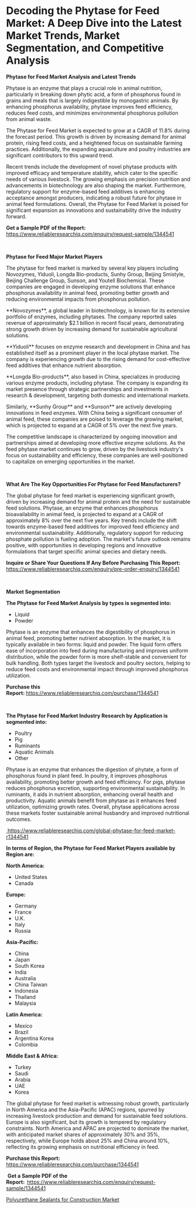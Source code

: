 <p><h1>Decoding the Phytase for Feed Market: A Deep Dive into the Latest Market Trends, Market Segmentation, and Competitive Analysis</h1></p><p><strong>Phytase for Feed Market Analysis and Latest Trends</strong></p>
<p><p>Phytase is an enzyme that plays a crucial role in animal nutrition, particularly in breaking down phytic acid, a form of phosphorus found in grains and meals that is largely indigestible by monogastric animals. By enhancing phosphorus availability, phytase improves feed efficiency, reduces feed costs, and minimizes environmental phosphorus pollution from animal waste. </p><p>The Phytase for Feed Market is expected to grow at a CAGR of 11.8% during the forecast period. This growth is driven by increasing demand for animal protein, rising feed costs, and a heightened focus on sustainable farming practices. Additionally, the expanding aquaculture and poultry industries are significant contributors to this upward trend. </p><p>Recent trends include the development of novel phytase products with improved efficacy and temperature stability, which cater to the specific needs of various livestock. The growing emphasis on precision nutrition and advancements in biotechnology are also shaping the market. Furthermore, regulatory support for enzyme-based feed additives is enhancing acceptance amongst producers, indicating a robust future for phytase in animal feed formulations. Overall, the Phytase for Feed Market is poised for significant expansion as innovations and sustainability drive the industry forward.</p></p>
<p><strong>Get a Sample PDF of the Report:&nbsp;</strong> <a href="https://www.reliableresearchiq.com/enquiry/request-sample/1344541?utm_campaign=2927&utm_medium=2&utm_source=Github&utm_content=ia&utm_term=24032025&utm_id=phytase-for-feed">https://www.reliableresearchiq.com/enquiry/request-sample/1344541</a></p>
<p>&nbsp;</p>
<p><strong>Phytase for Feed Major Market Players</strong></p>
<p><p>The phytase for feed market is marked by several key players including Novozymes, Yiduoli, Longda Bio-products, Sunhy Group, Beijing Smistyle, Beijing Challenge Group, Sunson, and Youtell Biochemical. These companies are engaged in developing enzyme solutions that enhance phosphorus availability in animal feed, promoting better growth and reducing environmental impacts from phosphorus pollution.</p><p>**Novozymes**, a global leader in biotechnology, is known for its extensive portfolio of enzymes, including phytases. The company reported sales revenue of approximately $2.1 billion in recent fiscal years, demonstrating strong growth driven by increasing demand for sustainable agricultural solutions.</p><p>**Yiduoli** focuses on enzyme research and development in China and has established itself as a prominent player in the local phytase market. The company is experiencing growth due to the rising demand for cost-effective feed additives that enhance nutrient absorption.</p><p>**Longda Bio-products**, also based in China, specializes in producing various enzyme products, including phytase. The company is expanding its market presence through strategic partnerships and investments in research & development, targeting both domestic and international markets.</p><p>Similarly, **Sunhy Group** and **Sunson** are actively developing innovations in feed enzymes. With China being a significant consumer of animal feed, these companies are poised to leverage the growing market, which is projected to expand at a CAGR of 5% over the next five years.</p><p>The competitive landscape is characterized by ongoing innovation and partnerships aimed at developing more effective enzyme solutions. As the feed phytase market continues to grow, driven by the livestock industry's focus on sustainability and efficiency, these companies are well-positioned to capitalize on emerging opportunities in the market.</p></p>
<p>&nbsp;</p>
<p><strong>What Are The Key Opportunities For Phytase for Feed Manufacturers?</strong></p>
<p><p>The global phytase for feed market is experiencing significant growth, driven by increasing demand for animal protein and the need for sustainable feed solutions. Phytase, an enzyme that enhances phosphorus bioavailability in animal feed, is projected to expand at a CAGR of approximately 8% over the next five years. Key trends include the shift towards enzyme-based feed additives for improved feed efficiency and environmental sustainability. Additionally, regulatory support for reducing phosphate pollution is fueling adoption. The market's future outlook remains positive, with opportunities in developing regions and innovative formulations that target specific animal species and dietary needs.</p></p>
<p><strong>Inquire or Share Your Questions If Any Before Purchasing This Report:</strong> <a href="https://www.reliableresearchiq.com/enquiry/pre-order-enquiry/1344541?utm_campaign=2927&utm_medium=2&utm_source=Github&utm_content=ia&utm_term=24032025&utm_id=phytase-for-feed">https://www.reliableresearchiq.com/enquiry/pre-order-enquiry/1344541</a></p>
<p>&nbsp;</p>
<p><strong>Market Segmentation</strong></p>
<p><strong>The Phytase for Feed Market Analysis by types is segmented into:</strong></p>
<p><ul><li>Liquid</li><li>Powder</li></ul></p>
<p><p>Phytase is an enzyme that enhances the digestibility of phosphorus in animal feed, promoting better nutrient absorption. In the market, it is typically available in two forms: liquid and powder. The liquid form offers ease of incorporation into feed during manufacturing and improves uniform distribution, while the powder form is more shelf-stable and convenient for bulk handling. Both types target the livestock and poultry sectors, helping to reduce feed costs and environmental impact through improved phosphorus utilization.</p></p>
<p><strong>Purchase this Report:&nbsp;</strong><a href="https://www.reliableresearchiq.com/purchase/1344541?utm_campaign=2927&utm_medium=2&utm_source=Github&utm_content=ia&utm_term=24032025&utm_id=phytase-for-feed">https://www.reliableresearchiq.com/purchase/1344541</a></p>
<p>&nbsp;</p>
<p><strong>The Phytase for Feed Market Industry Research by Application is segmented into:</strong></p>
<p><ul><li>Poultry</li><li>Pig</li><li>Ruminants</li><li>Aquatic Animals</li><li>Other</li></ul></p>
<p><p>Phytase is an enzyme that enhances the digestion of phytate, a form of phosphorus found in plant feed. In poultry, it improves phosphorus availability, promoting better growth and feed efficiency. For pigs, phytase reduces phosphorus excretion, supporting environmental sustainability. In ruminants, it aids in nutrient absorption, enhancing overall health and productivity. Aquatic animals benefit from phytase as it enhances feed utilization, optimizing growth rates. Overall, phytase applications across these markets foster sustainable animal husbandry and improved nutritional outcomes.</p></p>
<p><a href="https://www.reliableresearchiq.com/global-phytase-for-feed-market-r1344541?utm_campaign=2927&utm_medium=2&utm_source=Github&utm_content=ia&utm_term=24032025&utm_id=phytase-for-feed">&nbsp;https://www.reliableresearchiq.com/global-phytase-for-feed-market-r1344541</a></p>
<p><strong>In terms of Region, the Phytase for Feed Market Players available by Region are:</strong></p>
<p>
    <p> <strong> North America: </strong>
        <ul>
            <li>United States</li>
            <li>Canada</li>
        </ul>
        </p> 
    <p> <strong> Europe: </strong>
        <ul>
            <li>Germany</li>
            <li>France</li>
            <li>U.K.</li>
            <li>Italy</li>
            <li>Russia</li>
        </ul>
        </p> 
    <p> <strong> Asia-Pacific: </strong>
        <ul>
            <li>China</li>
            <li>Japan</li>
            <li>South Korea</li>
            <li>India</li>
            <li>Australia</li>
            <li>China Taiwan</li>
            <li>Indonesia</li>
            <li>Thailand</li>
            <li>Malaysia</li>
        </ul>
        </p> 
    <p> <strong> Latin America: </strong>
        <ul>
            <li>Mexico</li>
            <li>Brazil</li>
            <li>Argentina Korea</li>
            <li>Colombia</li>
        </ul>
        </p> 
    <p> <strong> Middle East & Africa: </strong>
        <ul>
            <li>Turkey</li>
            <li>Saudi</li>
            <li>Arabia</li>
            <li>UAE</li>
            <li>Korea</li>
        </ul>
    </p>
    </p>
<p><p>The global phytase for feed market is witnessing robust growth, particularly in North America and the Asia-Pacific (APAC) regions, spurred by increasing livestock production and demand for sustainable feed solutions. Europe is also significant, but its growth is tempered by regulatory constraints. North America and APAC are projected to dominate the market, with anticipated market shares of approximately 30% and 35%, respectively, while Europe holds about 25% and China around 10%, reflecting its growing emphasis on nutritional efficiency in feed.</p></p>
<p><strong>Purchase this Report: </strong><a href="https://www.reliableresearchiq.com/purchase/1344541?utm_campaign=2927&utm_medium=2&utm_source=Github&utm_content=ia&utm_term=24032025&utm_id=phytase-for-feed">https://www.reliableresearchiq.com/purchase/1344541</a></p>
<p>&nbsp;<strong>Get a Sample PDF of the Report:&nbsp;&nbsp;</strong><a href="https://www.reliableresearchiq.com/enquiry/request-sample/1344541?utm_campaign=2927&utm_medium=2&utm_source=Github&utm_content=ia&utm_term=24032025&utm_id=phytase-for-feed">https://www.reliableresearchiq.com/enquiry/request-sample/1344541</a></p>
<p><strong></strong></p>
<p><p><a href="https://github.com/chungwimbu4/Market-Research-Report-List-1/blob/main/polyurethane-sealants-for-construction-market.md?utm_campaign=2927&utm_medium=2&utm_source=Github&utm_content=ia&utm_term=24032025&utm_id=phytase-for-feed">Polyurethane Sealants for Construction Market</a></p></p>